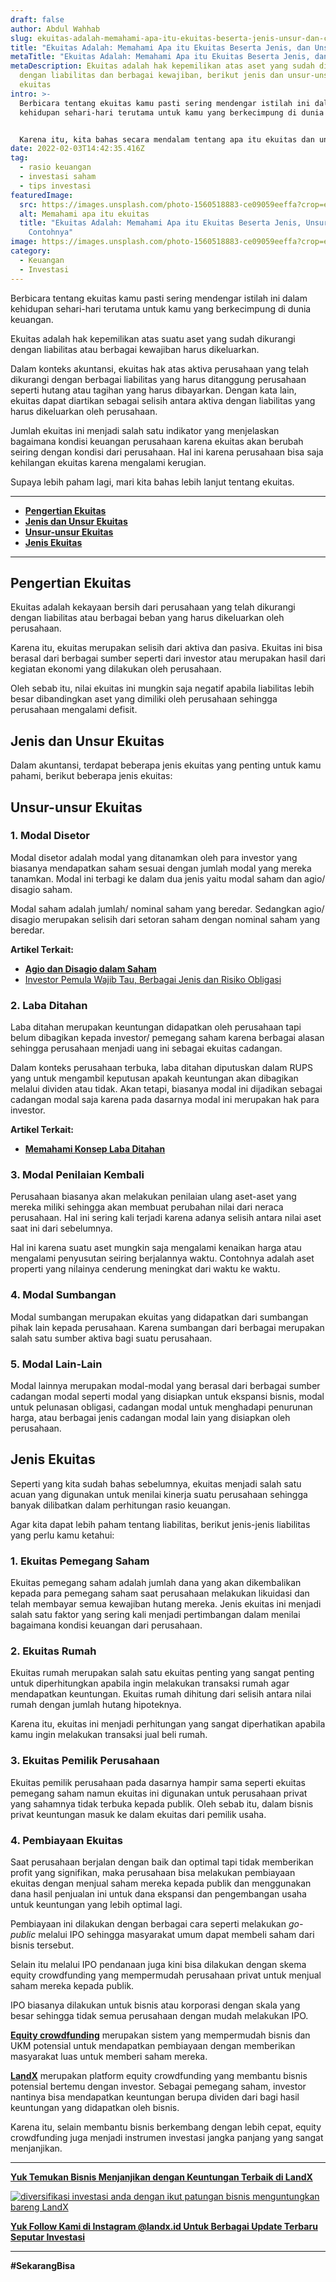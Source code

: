```yaml
---
draft: false
author: Abdul Wahhab
slug: ekuitas-adalah-memahami-apa-itu-ekuitas-beserta-jenis-unsur-dan-contohnya
title: "Ekuitas Adalah: Memahami Apa itu Ekuitas Beserta Jenis, dan Unsur"
metaTitle: "Ekuitas Adalah: Memahami Apa itu Ekuitas Beserta Jenis, dan Unsur"
metaDescription: Ekuitas adalah hak kepemilikan atas aset yang sudah dikurangi
  dengan liabilitas dan berbagai kewajiban, berikut jenis dan unsur-unsur
  ekuitas
intro: >-
  Berbicara tentang ekuitas kamu pasti sering mendengar istilah ini dalam
  kehidupan sehari-hari terutama untuk kamu yang berkecimpung di dunia keuangan.


  Karena itu, kita bahas secara mendalam tentang apa itu ekuitas dan unsur-unsurnya.
date: 2022-02-03T14:42:35.416Z
tag:
  - rasio keuangan
  - investasi saham
  - tips investasi
featuredImage:
  src: https://images.unsplash.com/photo-1560518883-ce09059eeffa?crop=entropy&cs=tinysrgb&fit=max&fm=jpg&ixid=MnwxMTc3M3wwfDF8c2VhcmNofDEwfHxpbnZlc3RtZW50fGVufDB8fHx8MTY0MDE0ODgzMA&ixlib=rb-1.2.1&q=80&w=1080
  alt: Memahami apa itu ekuitas
  title: "Ekuitas Adalah: Memahami Apa itu Ekuitas Beserta Jenis, Unsur, dan
    Contohnya"
image: https://images.unsplash.com/photo-1560518883-ce09059eeffa?crop=entropy&cs=tinysrgb&fit=max&fm=jpg&ixid=MnwxMTc3M3wwfDF8c2VhcmNofDEwfHxpbnZlc3RtZW50fGVufDB8fHx8MTY0MDE0ODgzMA&ixlib=rb-1.2.1&q=80&w=1080
category:
  - Keuangan
  - Investasi
---
```

Berbicara tentang ekuitas kamu pasti sering mendengar istilah ini dalam kehidupan sehari-hari terutama untuk kamu yang berkecimpung di dunia keuangan.

Ekuitas adalah hak kepemilikan atas suatu aset yang sudah dikurangi dengan liabilitas atau berbagai kewajiban harus dikeluarkan.

Dalam konteks akuntansi,  ekuitas hak atas aktiva perusahaan yang telah dikurangi dengan berbagai liabilitas yang harus ditanggung perusahaan seperti hutang atau tagihan yang harus dibayarkan. Dengan kata lain, ekuitas dapat diartikan sebagai selisih antara aktiva dengan liabilitas yang harus dikeluarkan oleh perusahaan.

Jumlah ekuitas ini menjadi salah satu indikator yang menjelaskan bagaimana kondisi keuangan perusahaan karena ekuitas akan berubah seiring dengan kondisi dari perusahaan. Hal ini karena perusahaan bisa saja kehilangan ekuitas karena mengalami kerugian.

Supaya lebih paham lagi, mari kita bahas lebih lanjut tentang ekuitas.

- - -

* **[Pengertian Ekuitas](#pengertian-ekuitas)**
* **[Jenis dan Unsur Ekuitas](#jenis-dan-unsur-ekuitas)**
* **[Unsur-unsur Ekuitas](#unsur-unsur-ekuitas)**
* **[Jenis Ekuitas](#jenis-ekuitas)**

- - -

## Pengertian Ekuitas

Ekuitas adalah kekayaan bersih dari perusahaan yang telah dikurangi dengan liabilitas atau berbagai beban yang harus dikeluarkan oleh perusahaan.

Karena itu, ekuitas merupakan selisih dari aktiva dan pasiva. Ekuitas ini bisa berasal dari berbagai sumber seperti dari investor atau merupakan hasil dari kegiatan ekonomi yang dilakukan oleh perusahaan.

Oleh sebab itu, nilai ekuitas ini mungkin saja negatif apabila liabilitas lebih besar dibandingkan aset yang dimiliki oleh perusahaan sehingga perusahaan mengalami defisit.

## Jenis dan Unsur Ekuitas

Dalam akuntansi, terdapat beberapa jenis ekuitas yang penting untuk kamu pahami, berikut beberapa jenis ekuitas:

## Unsur-unsur Ekuitas

### 1. Modal Disetor

Modal disetor adalah modal yang ditanamkan oleh para investor yang biasanya mendapatkan saham sesuai dengan jumlah modal yang mereka tanamkan. Modal ini terbagi ke dalam dua jenis yaitu modal saham dan agio/ disagio saham.

Modal saham adalah jumlah/ nominal saham yang beredar. Sedangkan agio/ disagio merupakan selisih dari setoran saham dengan nominal saham yang beredar.

**Artikel Terkait:**

* **[Agio dan Disagio dalam Saham](https://landx.id/blog/kenali-apa-itu-agio-saham-dalam-investasi/)**
* [Investor Pemula Wajib Tau, Berbagai Jenis dan Risiko Obligasi](https://landx.id/blog/apa-itu-obligasi/)

### 2. Laba Ditahan

Laba ditahan merupakan keuntungan didapatkan oleh perusahaan tapi belum dibagikan kepada investor/ pemegang saham karena berbagai alasan sehingga perusahaan menjadi uang ini sebagai ekuitas cadangan.

Dalam konteks perusahaan terbuka, laba ditahan diputuskan dalam RUPS yang untuk mengambil keputusan apakah keuntungan akan dibagikan melalui dividen atau tidak. Akan tetapi, biasanya modal ini dijadikan sebagai cadangan modal saja karena pada dasarnya modal ini merupakan hak para investor.

**Artikel Terkait:**

* **[Memahami Konsep Laba Ditahan](https://landx.id/blog/beda-antara-laba-ditahan-dan-laba-tahun-berjalan/)**

### 3. Modal Penilaian Kembali

Perusahaan biasanya akan melakukan penilaian ulang aset-aset yang mereka miliki sehingga akan membuat perubahan nilai dari neraca perusahaan. Hal ini sering kali terjadi karena adanya selisih antara nilai aset saat ini dari sebelumnya.

Hal ini karena suatu aset mungkin saja mengalami kenaikan harga atau mengalami penyusutan seiring berjalannya waktu. Contohnya adalah aset properti yang nilainya cenderung meningkat dari waktu ke waktu.

### 4. Modal Sumbangan

Modal sumbangan merupakan ekuitas yang didapatkan dari sumbangan pihak lain kepada perusahaan. Karena sumbangan dari berbagai merupakan salah satu sumber aktiva bagi suatu perusahaan.

### 5. Modal Lain-Lain

Modal lainnya merupakan modal-modal yang berasal dari berbagai sumber cadangan modal seperti modal yang disiapkan untuk ekspansi bisnis, modal untuk pelunasan obligasi, cadangan modal untuk menghadapi penurunan harga, atau berbagai jenis cadangan modal lain yang disiapkan oleh perusahaan.

## Jenis Ekuitas

Seperti yang kita sudah bahas sebelumnya, ekuitas menjadi salah satu acuan yang digunakan untuk menilai kinerja suatu perusahaan sehingga banyak dilibatkan dalam perhitungan rasio keuangan.

Agar kita dapat lebih paham tentang liabilitas, berikut jenis-jenis liabilitas yang perlu kamu ketahui:

### 1. Ekuitas Pemegang Saham

Ekuitas pemegang saham adalah jumlah dana yang akan dikembalikan kepada para pemegang saham saat perusahaan melakukan likuidasi dan telah membayar semua kewajiban hutang mereka. Jenis ekuitas ini menjadi salah satu faktor yang sering kali menjadi pertimbangan dalam menilai bagaimana kondisi keuangan dari perusahaan.

### 2. Ekuitas Rumah

Ekuitas rumah merupakan salah satu ekuitas penting yang sangat penting untuk diperhitungkan apabila ingin melakukan transaksi rumah agar mendapatkan keuntungan. Ekuitas rumah dihitung dari selisih antara nilai rumah dengan jumlah hutang hipoteknya.

Karena itu, ekuitas ini menjadi perhitungan yang sangat diperhatikan apabila kamu ingin melakukan transaksi jual beli rumah.

### 3. Ekuitas Pemilik Perusahaan

Ekuitas pemilik perusahaan pada dasarnya hampir sama seperti ekuitas pemegang saham namun ekuitas ini digunakan untuk perusahaan privat yang sahamnya tidak terbuka kepada publik. Oleh sebab itu, dalam bisnis privat keuntungan masuk ke dalam ekuitas dari pemilik usaha.

### 4. Pembiayaan Ekuitas

Saat perusahaan berjalan dengan baik dan optimal tapi tidak memberikan profit yang signifikan, maka perusahaan bisa melakukan pembiayaan ekuitas dengan menjual saham mereka kepada publik dan menggunakan dana hasil penjualan ini untuk dana ekspansi dan pengembangan usaha untuk keuntungan yang lebih optimal lagi.

Pembiayaan ini dilakukan dengan berbagai cara seperti melakukan *go-public* melalui IPO sehingga masyarakat umum dapat membeli saham dari bisnis tersebut.

Selain itu melalui IPO pendanaan juga kini bisa dilakukan dengan skema equity crowdfunding yang mempermudah perusahaan privat untuk menjual saham mereka kepada publik.

IPO biasanya dilakukan untuk bisnis atau korporasi dengan skala yang besar sehingga tidak semua perusahaan dengan mudah melakukan IPO.

**[Equity crowdfunding](https://landx.id/)** merupakan sistem yang mempermudah bisnis dan UKM potensial untuk mendapatkan pembiayaan dengan memberikan masyarakat luas untuk memberi saham mereka.

**[LandX](https://landx.id/)**  merupakan platform equity crowdfunding yang membantu bisnis potensial bertemu dengan investor. Sebagai pemegang saham, investor nantinya bisa mendapatkan keuntungan berupa dividen dari bagi hasil keuntungan yang didapatkan oleh bisnis.

Karena itu, selain membantu bisnis berkembang dengan lebih cepat, equity crowdfunding juga menjadi instrumen investasi jangka panjang yang sangat menjanjikan.

- - -

**[Yuk Temukan Bisnis Menjanjikan dengan Keuntungan Terbaik di LandX](https://landx.id/project/)**

[![diversifikasi investasi anda dengan ikut patungan bisnis menguntungkan bareng LandX](https://accountgram-production.sfo2.cdn.digitaloceanspaces.com/landx_ghost/2021/10/patungan-bisnis-menguntungkan-bareng-landx-4.png)](https://landx.id/project/?utm_source=Blog&utm_medium=organic+keyword&utm_campaign=blog&utm_id=Blog)

**[Yuk Follow Kami di Instagram @landx.id Untuk Berbagai Update Terbaru Seputar Investasi](https://www.instagram.com/landx.id/?utm_medium=copy_link)**

- - -

**\#SekarangBisa**